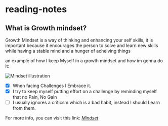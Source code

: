 # reading-notes

## **What is Growth mindset?**

Growth Mindset is a way of thinking and enhancing your self skills, it is important because it encourages the person to
solve and learn new skills while having a stable mind and a hunger of acheiving things

an example of how I keep Myself in a growth mindset and how im gonna do it:

![Mindset illustration](https://3kllhk1ibq34qk6sp3bhtox1-wpengine.netdna-ssl.com/wp-content/uploads/NewGrowthMindset2-1120x1400.png)

 - [x] When facing Challenges I Embrace it.
 - [x] I try to keep myself putting effort on a challenge by reminding myself that no Pain, No Gain
 - [ ] I usually ignores a criticsm which is a bad habit, instead I should Learn from them. 
 
For more info, you can visit this link: [_Mindset_](https://www.atlassian.com/blog/inside-atlassian/growth-mindset)
